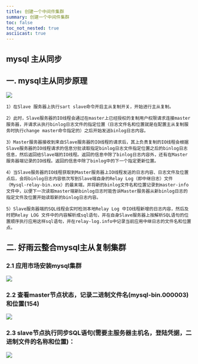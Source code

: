 ```yaml
---
title: 创建一个中间件集群
summary: 创建一个中间件集群
toc: false
toc_not_nested: true
asciicast: true
---
```


<div id="toc"></div>

## mysql 主从同步

## 一. mysql主从同步原理
![](https://grstatic.oss-cn-shanghai.aliyuncs.com/images/article/20181204/1028337-20181204102924349-2125007754.png)

```angular2html
1）在Slave 服务器上执行sart slave命令开启主从复制开关，开始进行主从复制。

2）此时，Slave服务器的IO线程会通过在master上已经授权的复制用户权限请求连接master服务器，并请求从执行binlog日志文件的指定位置（日志文件名和位置就是在配置主从复制服务时执行change master命令指定的）之后开始发送binlog日志内容。

3）Master服务器接收到来自Slave服务器的IO线程的请求后，其上负责复制的IO线程会根据Slave服务器的IO线程请求的信息分批读取指定binlog日志文件指定位置之后的binlog日志信息，然后返回给Slave端的IO线程。返回的信息中除了binlog日志内容外，还有在Master服务器端记录的IO线程。返回的信息中除了binlog中的下一个指定更新位置。

4）当Slave服务器的IO线程获取到Master服务器上IO线程发送的日志内容、日志文件及位置点后，会将binlog日志内容依次写到Slave端自身的Relay Log（即中继日志）文件（Mysql-relay-bin.xxx）的最末端，并将新的binlog文件名和位置记录到master-info文件中，以便下一次读取master端新binlog日志时能告诉Master服务器从新binlog日志的指定文件及位置开始读取新的binlog日志内容。

5）Slave服务器端的SQL线程会实时检测本地Relay Log 中IO线程新增的日志内容，然后及时把Relay LOG 文件中的内容解析成sql语句，并在自身Slave服务器上按解析SQL语句的位置顺序执行应用这样sql语句，并在relay-log.info中记录当前应用中继日志的文件名和位置点。
```

## 二. 好雨云整合mysql主从复制集群

### 2.1 应用市场安装mysql集群

![](https://grstatic.oss-cn-shanghai.aliyuncs.com/images/docs/5.0/advanced-scenarios/create_mysql_cluster_instance.jpg)


### 2.2 查看master节点状态，记录二进制文件名(mysql-bin.000003)和位置(154)

![](https://grstatic.oss-cn-shanghai.aliyuncs.com/images/article/20181204/1028337-20181204175039003-207802438.png)

### 2.3 slave节点执行同步SQL语句(需要主服务器主机名，登陆凭据，二进制文件的名称和位置)：

![](https://grstatic.oss-cn-shanghai.aliyuncs.com/images/article/20181204/1028337-20181204175242854-1718088857.png)
